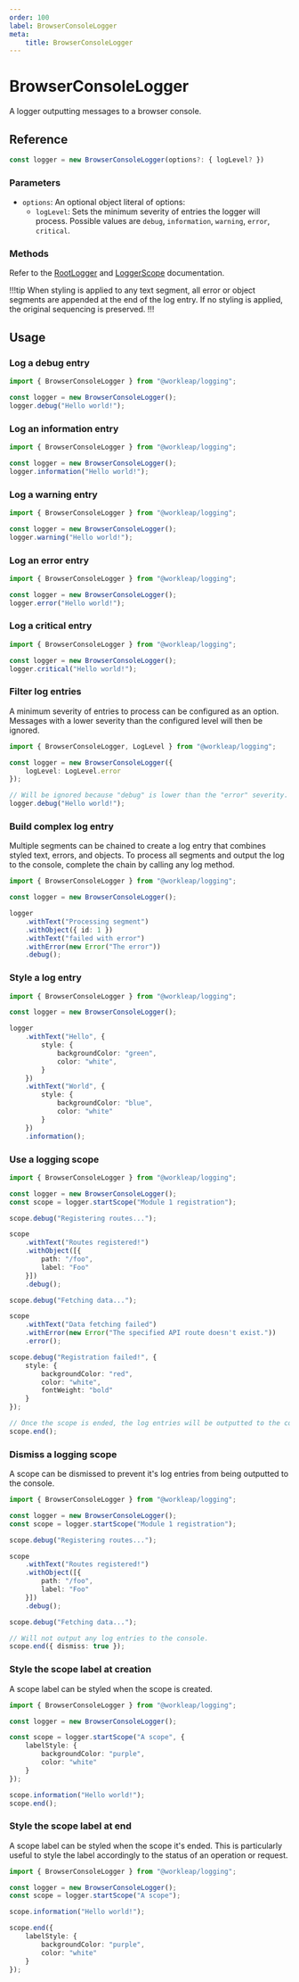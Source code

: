 ```yaml
---
order: 100
label: BrowserConsoleLogger
meta:
    title: BrowserConsoleLogger
---
```


# BrowserConsoleLogger

A logger outputting messages to a browser console.

## Reference

```ts
const logger = new BrowserConsoleLogger(options?: { logLevel? })
```

### Parameters

- `options`: An optional object literal of options:
    - `logLevel`: Sets the minimum severity of entries the logger will process. Possible values are `debug`, `information`, `warning`, `error`, `critical`.

### Methods

Refer to the [RootLogger](./RootLogger.md) and [LoggerScope](./LoggerScope.md) documentation.

!!!tip
When styling is applied to any text segment, all error or object segments are appended at the end of the log entry. If no styling is applied, the original sequencing is preserved.
!!!

## Usage

### Log a debug entry

```ts !#4
import { BrowserConsoleLogger } from "@workleap/logging";

const logger = new BrowserConsoleLogger();
logger.debug("Hello world!");
```

### Log an information entry

```ts !#4
import { BrowserConsoleLogger } from "@workleap/logging";

const logger = new BrowserConsoleLogger();
logger.information("Hello world!");
```

### Log a warning entry

```ts !#4
import { BrowserConsoleLogger } from "@workleap/logging";

const logger = new BrowserConsoleLogger();
logger.warning("Hello world!");
```

### Log an error entry

```ts !#4
import { BrowserConsoleLogger } from "@workleap/logging";

const logger = new BrowserConsoleLogger();
logger.error("Hello world!");
```

### Log a critical entry

```ts !#4
import { BrowserConsoleLogger } from "@workleap/logging";

const logger = new BrowserConsoleLogger();
logger.critical("Hello world!");
```

### Filter log entries

A minimum severity of entries to process can be configured as an option. Messages with a lower severity than the configured level will then be ignored.

```ts !#4
import { BrowserConsoleLogger, LogLevel } from "@workleap/logging";

const logger = new BrowserConsoleLogger({
    logLevel: LogLevel.error
});

// Will be ignored because "debug" is lower than the "error" severity.
logger.debug("Hello world!");
```

### Build complex log entry

Multiple segments can be chained to create a log entry that combines styled text, errors, and objects. To process all segments and output the log to the console, complete the chain by calling any log method.

```ts !#5-10
import { BrowserConsoleLogger } from "@workleap/logging";

const logger = new BrowserConsoleLogger();

logger
    .withText("Processing segment")
    .withObject({ id: 1 })
    .withText("failed with error")
    .withError(new Error("The error"))
    .debug();
```

### Style a log entry

```ts !#7-10,13-16
import { BrowserConsoleLogger } from "@workleap/logging";

const logger = new BrowserConsoleLogger();

logger
    .withText("Hello", {
        style: {
            backgroundColor: "green",
            color: "white",
        }
    })
    .withText("World", {
        style: {
            backgroundColor: "blue",
            color: "white"
        }
    })
    .information();
```

### Use a logging scope

```ts !#4
import { BrowserConsoleLogger } from "@workleap/logging";

const logger = new BrowserConsoleLogger();
const scope = logger.startScope("Module 1 registration");

scope.debug("Registering routes...");

scope
    .withText("Routes registered!")
    .withObject([{
        path: "/foo",
        label: "Foo"
    }])
    .debug();

scope.debug("Fetching data...");

scope
    .withText("Data fetching failed")
    .withError(new Error("The specified API route doesn't exist."))
    .error();

scope.debug("Registration failed!", {
    style: {
        backgroundColor: "red",
        color: "white",
        fontWeight: "bold"
    }
});

// Once the scope is ended, the log entries will be outputted to the console.
scope.end();
```

### Dismiss a logging scope

A scope can be dismissed to prevent it's log entries from being outputted to the console.

```ts !#18-19
import { BrowserConsoleLogger } from "@workleap/logging";

const logger = new BrowserConsoleLogger();
const scope = logger.startScope("Module 1 registration");

scope.debug("Registering routes...");

scope
    .withText("Routes registered!")
    .withObject([{
        path: "/foo",
        label: "Foo"
    }])
    .debug();

scope.debug("Fetching data...");

// Will not output any log entries to the console.
scope.end({ dismiss: true });
```

### Style the scope label at creation

A scope label can be styled when the scope is created.

```ts !#6-9
import { BrowserConsoleLogger } from "@workleap/logging";

const logger = new BrowserConsoleLogger();

const scope = logger.startScope("A scope", {
    labelStyle: {
        backgroundColor: "purple",
        color: "white"
    }
});

scope.information("Hello world!");
scope.end();
```

### Style the scope label at end

A scope label can be styled when the scope it's ended. This is particularly useful to style the label accordingly to the status of an operation or request.

```ts !#9-12
import { BrowserConsoleLogger } from "@workleap/logging";

const logger = new BrowserConsoleLogger();
const scope = logger.startScope("A scope");

scope.information("Hello world!");

scope.end({
    labelStyle: {
        backgroundColor: "purple",
        color: "white"
    }
});
```
